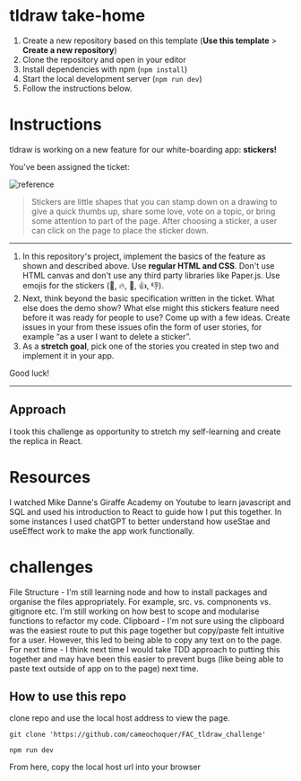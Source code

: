 # tldraw take-home

1. Create a new repository based on this template (**Use this template** > **Create a new repository**)
2. Clone the repository and open in your editor
3. Install dependencies with npm (`npm install`)
4. Start the local development server (`npm run dev`)
5. Follow the instructions below.

# Instructions

tldraw is working on a new feature for our white-boarding app: **stickers!**

You've been assigned the ticket:

![reference](https://github.com/tldraw/tldraw-takehome/raw/main/reference.gif)

> Stickers are little shapes that you can stamp down on a drawing to give a quick thumbs up, share some love, vote on a topic, or bring some attention to part of the page. After choosing a sticker, a user can click on the page to place the sticker down.

---

1. In this repository's project, implement the basics of the feature as shown and described above. Use **regular HTML and CSS**. Don't use HTML canvas and don't use any third party libraries like Paper.js. Use emojis for the stickers (🌟, 🔥, 💖, 👍, 👎).
2. Next, think beyond the basic specification written in the ticket. What else does the demo show? What else might this stickers feature need before it was ready for people to use? Come up with a few ideas. Create issues in your from these issues ofin the form of user stories, for example “as a user I want to delete a sticker”.
3. As a **stretch goal**, pick one of the stories you created in step two and implement it in your app.

Good luck!

---

## Approach
I took this challenge as opportunity to stretch my self-learning and create the replica in React.

# Resources
I watched Mike Danne's Giraffe Academy on Youtube to learn javascript and SQL and used his introduction to React to guide how I put this together. In some instances I used chatGPT to better understand how useStae and useEffect work to make the app work functionally. 

# challenges
File Structure - I'm still learning node and how to install packages and organise the files appropriately. For example, src. vs. compnonents vs. gitignore etc. I'm still working on how best to scope and modularise functions to refactor my code. 
Clipboard - I'm not sure using the clipboard was the easiest route to put this page together but copy/paste felt intuitive for a user. However, this led to being able to copy any text on to the page. 
For next time - I think next time I would take TDD approach to putting this together and may have been this easier to prevent bugs (like being able to paste text outside of app on to the page) next time.

## How to use this repo
clone repo and use the local host address to view the page. 
``` terminal
git clone 'https://github.com/cameochoquer/FAC_tldraw_challenge'
```
``` terminal
npm run dev
```
From here, copy the local host url into your browser
